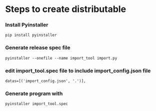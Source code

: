 # Steps to create distributable
### Install Pyinstaller
`pip install pyinstaller`

### Generate release spec file
`pyinstaller --onefile --name import_tool import.py`
### edit import_tool.spec file to include import_config.json file
`datas=[('import_config.json', '.')],`
### Generate program with 
`pyinstaller import_tool.spec` 